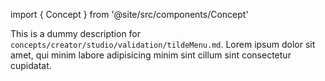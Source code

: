 import { Concept } from '@site/src/components/Concept'

<Concept
  title    = "studio/validation/tildeMenu"
  kind     = "Advanced"
  category = "Creator"
  block    = {true}>
This is a dummy description for `concepts/creator/studio/validation/tildeMenu.md`.
Lorem ipsum dolor sit amet, qui minim labore adipisicing minim sint cillum sint consectetur cupidatat.
</Concept>

